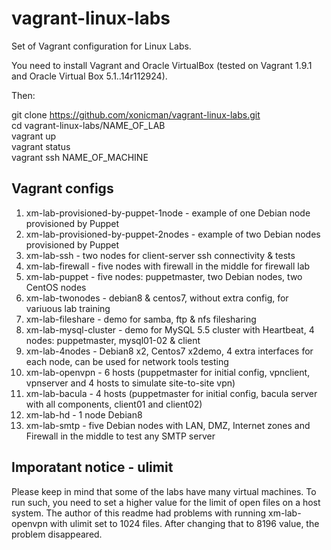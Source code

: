 # vagrant-linux-labs
Set of Vagrant configuration for Linux Labs.

You need to install Vagrant and Oracle VirtualBox (tested on Vagrant 1.9.1 and Oracle Virtual Box 5.1..14r112924).

Then:  
  
git clone https://github.com/xonicman/vagrant-linux-labs.git  
cd vagrant-linux-labs/NAME_OF_LAB  
vagrant up  
vagrant status  
vagrant ssh NAME_OF_MACHINE  

## Vagrant configs

01. xm-lab-provisioned-by-puppet-1node - example of one Debian node provisioned by Puppet
02. xm-lab-provisioned-by-puppet-2nodes - example of two Debian nodes provisioned by Puppet
03. xm-lab-ssh - two nodes for client-server ssh connectivity & tests
04. xm-lab-firewall - five nodes with firewall in the middle for firewall lab
05. xm-lab-puppet - five nodes: puppetmaster, two Debian nodes, two CentOS nodes
06. xm-lab-twonodes - debian8 & centos7, without extra config, for variuous lab training
07. xm-lab-fileshare - demo for samba, ftp & nfs filesharing
08. xm-lab-mysql-cluster - demo for MySQL 5.5 cluster with Heartbeat, 4 nodes: puppetmaster, mysql01-02 & client
09. xm-lab-4nodes - Debian8 x2, Centos7 x2demo, 4 extra interfaces for each node, can be used for network tools testing
10. xm-lab-openvpn - 6 hosts (puppetmaster for initial config, vpnclient, vpnserver and 4 hosts to simulate site-to-site vpn)
11. xm-lab-bacula - 4 hosts (puppetmaster for initial config, bacula server with all components, client01 and client02)
12. xm-lab-hd - 1 node Debian8
13. xm-lab-smtp - five Debian nodes with LAN, DMZ, Internet zones and Firewall in the middle to test any SMTP server

## Imporatant notice - ulimit

Please keep in mind that some of the labs have many virtual machines. To run such, you need to set a higher value for the limit of open files on a host system. The author of this readme had problems with running xm-lab-openvpn with ulimit set to 1024 files. After changing that to 8196 value, the problem disappeared.
